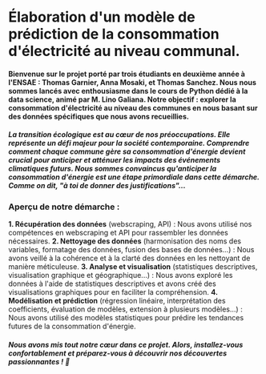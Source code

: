 # Élaboration d'un modèle de prédiction de la consommation d'électricité au niveau communal.

#### Bienvenue sur le projet porté par trois étudiants en deuxième année à l'ENSAE : Thomas Garnier, Anna Mosaki, et Thomas Sanchez. Nous nous sommes lancés avec enthousiasme dans le cours de Python dédié à la data science, animé par M. Lino Galiana. Notre objectif : explorer la consommation d'électricité au niveau des communes en nous basant sur des données spécifiques que nous avons recueillies.

##### La transition écologique est au cœur de nos préoccupations. Elle représente un défi majeur pour la société contemporaine. Comprendre comment chaque commune gère sa consommation d'énergie devient crucial pour anticiper et atténuer les impacts des événements climatiques futurs. Nous sommes convaincus qu'anticiper la consommation d'énergie est une étape primordiale dans cette démarche. Comme on dit, "à toi de donner des justifications"...

### Aperçu de notre démarche :

**1. Récupération des données** (webscraping, API) : Nous avons utilisé nos compétences en webscraping et API pour rassembler les données nécessaires.
**2. Nettoyage des données** (harmonisation des noms des variables, formatage des données, fusion des bases de données...) : Nous avons veillé à la cohérence et à la clarté des données en les nettoyant de manière méticuleuse.
**3. Analyse et visualisation** (statistiques descriptives, visualisation graphique et géographique...) : Nous avons exploré les données à l'aide de statistiques descriptives et avons créé des visualisations graphiques pour en faciliter la compréhension.
**4. Modélisation et prédiction** (régression linéaire, interprétation des coefficients, évaluation de modèles, extension à plusieurs modèles...) : Nous avons utilisé des modèles statistiques pour prédire les tendances futures de la consommation d'énergie.

##### Nous avons mis tout notre cœur dans ce projet. Alors, installez-vous confortablement et préparez-vous à découvrir nos découvertes passionnantes ! 🚀